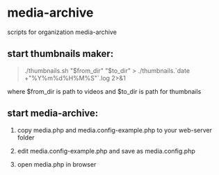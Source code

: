 media-archive
=============

scripts for organization media-archive

## start thumbnails maker:

> ./thumbnails.sh "$from_dir" "$to_dir" > ./thumbnails.\`date +"%Y%m%d%H%M%S"\`.log 2>&1

where $from_dir is path to videos and $to_dir is path for thumbnails

## start media-archive:

1) copy media.php and media.config-example.php to your web-server folder

2) edit media.config-example.php and save as media.config.php

3) open media.php in browser
